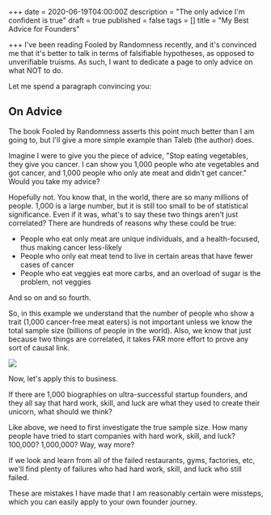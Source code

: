 +++
date = 2020-06-19T04:00:00Z
description = "The only advice I'm confident is true"
draft = true
published = false
tags = []
title = "My Best Advice for Founders"

+++
I've been reading Fooled by Randomness recently, and it's convinced me that it's better to talk in terms of falsifiable hypotheses, as opposed to unverifiable truisms. As such, I want to dedicate a page to only advice on what NOT to do. 

Let me spend a paragraph convincing you:

## On Advice

The book Fooled by Randomness asserts this point much better than I am going to, but I'll give a more simple example than Taleb (the author) does.

Imagine I were to give you the piece of advice, "Stop eating vegetables, they give you cancer. I can show you 1,000 people who ate vegetables and got cancer, and 1,000 people who only ate meat and didn't get cancer." Would you take my advice?

Hopefully not. You know that, in the world, there are so many millions of people. 1,000 is a large number, but it is still too small to be of statistical significance. Even if it was, what's to say these two things aren't just correlated? There are hundreds of reasons why these could be true:

* People who eat only meat are unique individuals, and a health-focused, thus making cancer less-likely
* People who only eat meat tend to live in certain areas that have fewer cases of cancer
* People who eat veggies eat more carbs, and an overload of sugar is the problem, not veggies

And so on and so fourth. 

So, in this example we understand that the number of people who show a trait (1,000 cancer-free meat eaters) is not important unless we know the total sample size (billions of people in the world). Also, we know that just because two things are correlated, it takes FAR more effort to prove any sort of causal link.

![](/forestry/pirates.jpg)

Now, let's apply this to business.

If there are 1,000 biographies on ultra-successful startup founders, and they all say that hard work, skill, and luck are what they used to create their unicorn, what should we think?

Like above, we need to first investigate the true sample size. How many people have tried to start companies with hard work, skill, and luck? 100,000? 1,000,000? Way, way more? 

If we look and learn from all of the failed restaurants, gyms, factories, etc, we'll find plenty of failures who had hard work, skill, and luck who still failed.

These are mistakes I have made that I am reasonably certain were missteps, which you can easily apply to your own founder journey. 